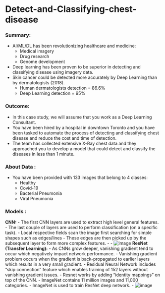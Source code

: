 # Detect-and-Classifying-chest-disease
### Summary:
  - AI/ML/DL has been revolutionizing healthcare and medicine:
    - Medical imagery 
    - Drug research 
    - Genome development 
  - Deep learning has been proven to be superior in detecting and classifying disease using imagery data.
  - Skin cancer could be detected more accurately by Deep Learning than by dermatologists (2018). 
    - Human dermatologists detection = 86.6%
    - Deep Learning detection = 95%
    
### Outcome:
  - In this case study, we will assume that you work as a Deep Learning Consultant. 
  - You have been hired by a hospital in downtown Toronto and you have been tasked to automate the process of detecting and classifying chest disease and reduce the cost and time of detection. 
  - The team has collected extensive X-Ray chest data and they approached you to develop a model that could detect and classify the diseases in less than 1 minute.
  
### About Data :
  - You have been provided with 133 images that belong to 4 classes: 
    - Healthy 
    - Covid-19
    - Bacterial Pneumonia
    - Viral Pneumonia 
### Models :
  **CNN:**
    - The first CNN layers are used to extract high level general features. 
    - The last couple of layers are used to perform classification (on a specific task).
    - Local respective fields scan the image first searching for simple shapes such as edges/lines 
    - These edges are then picked up by the subsequent layer to form more complex features.
    -
    - ![image](https://user-images.githubusercontent.com/46964929/180596265-36a2f38c-b14f-43b0-8f87-f80c6871a0bd.png)
  **ResNet (Transfer Learning):**
    - As CNNs grow deeper, vanishing gradient tend to occur which negatively impact network performance.
    - Vanishing gradient problem occurs when the gradient is back-propagated to earlier layers which results in a very small gradient. 
    - Residual Neural Network includes “skip connection” feature which enables training of 152 layers without vanishing gradient issues. 
    - Resnet works by adding “identity mappings” on top of the CNN. 
    - ImageNet contains 11 million images and 11,000 categories. 
    - ImageNet is used to train ResNet deep network.
    -
    ![image](https://user-images.githubusercontent.com/46964929/180596357-3c6551ed-f72c-433f-a1cb-cab3994a679d.png)











